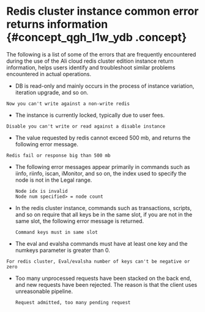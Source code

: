 # Redis cluster instance common error returns information {#concept_qgh_l1w_ydb .concept}

The following is a list of some of the errors that are frequently encountered during the use of the Ali cloud redis cluster edition instance return information, helps users identify and troubleshoot similar problems encountered in actual operations.

-   DB is read-only and mainly occurs in the process of instance variation, iteration upgrade, and so on.

```
Now you can't write against a non-write redis
```

-   The instance is currently locked, typically due to user fees.

```
Disable you can't write or read against a disable instance
```

-   The value requested by redis cannot exceed 500 mb, and returns the following error message.

```
Redis fail or response big than 500 mb
```

-   The following error messages appear primarily in commands such as iinfo, riinfo, iscan, iMonitor, and so on, the index used to specify the node is not in the Legal range.

    ```
    Node idx is invalid
    Node num specified> = node count
    ```

-   In the redis cluster instance, commands such as transactions, scripts, and so on require that all keys be in the same slot, if you are not in the same slot, the following error message is returned.

    ```
    Command keys must in same slot
    ```

-   The eval and evalsha commands must have at least one key and the numkeys parameter is greater than 0.

```
For redis cluster, Eval/evalsha number of keys can't be negative or zero
```

-   Too many unprocessed requests have been stacked on the back end, and new requests have been rejected. The reason is that the client uses unreasonable pipeline.

    ```
    Request admitted, too many pending request
    ```


